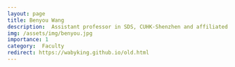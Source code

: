 ```yaml
---
layout: page
title: Benyou Wang
description:  Assistant professor in SDS, CUHK-Shenzhen and affiliated research scientisit in SRIBD
img: /assets/img/benyou.jpg
importance: 1
category:  Faculty
redirect: https://wabyking.github.io/old.html
---
```


